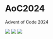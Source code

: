 # AoC2024
Advent of Code 2024


<!--- advent_readme_stars table --->


![](https://img.shields.io/badge/day%20📅-21-blue) ![](https://img.shields.io/badge/stars%20⭐-9-yellow) ![](https://img.shields.io/badge/days%20completed-4-red)